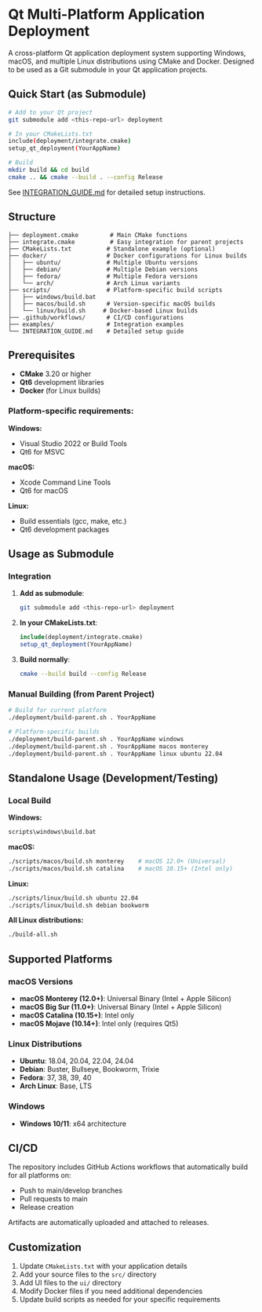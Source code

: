 # Qt Multi-Platform Application Deployment

A cross-platform Qt application deployment system supporting Windows, macOS, and multiple Linux distributions using CMake and Docker. Designed to be used as a Git submodule in your Qt application projects.

## Quick Start (as Submodule)

```bash
# Add to your Qt project
git submodule add <this-repo-url> deployment

# In your CMakeLists.txt
include(deployment/integrate.cmake)
setup_qt_deployment(YourAppName)

# Build
mkdir build && cd build
cmake .. && cmake --build . --config Release
```

See [INTEGRATION_GUIDE.md](INTEGRATION_GUIDE.md) for detailed setup instructions.

## Structure

```
├── deployment.cmake         # Main CMake functions
├── integrate.cmake          # Easy integration for parent projects
├── CMakeLists.txt          # Standalone example (optional)
├── docker/                 # Docker configurations for Linux builds
│   ├── ubuntu/             # Multiple Ubuntu versions
│   ├── debian/             # Multiple Debian versions  
│   ├── fedora/             # Multiple Fedora versions
│   └── arch/               # Arch Linux variants
├── scripts/                # Platform-specific build scripts
│   ├── windows/build.bat
│   ├── macos/build.sh      # Version-specific macOS builds
│   └── linux/build.sh     # Docker-based Linux builds
├── .github/workflows/      # CI/CD configurations
├── examples/               # Integration examples
└── INTEGRATION_GUIDE.md    # Detailed setup guide
```

## Prerequisites

- **CMake** 3.20 or higher
- **Qt6** development libraries
- **Docker** (for Linux builds)

### Platform-specific requirements:

**Windows:**
- Visual Studio 2022 or Build Tools
- Qt6 for MSVC

**macOS:**
- Xcode Command Line Tools
- Qt6 for macOS

**Linux:**
- Build essentials (gcc, make, etc.)
- Qt6 development packages

## Usage as Submodule

### Integration

1. **Add as submodule**:
   ```bash
   git submodule add <this-repo-url> deployment
   ```

2. **In your CMakeLists.txt**:
   ```cmake
   include(deployment/integrate.cmake)
   setup_qt_deployment(YourAppName)
   ```

3. **Build normally**:
   ```bash
   cmake --build build --config Release
   ```

### Manual Building (from Parent Project)

```bash
# Build for current platform
./deployment/build-parent.sh . YourAppName

# Platform-specific builds
./deployment/build-parent.sh . YourAppName windows
./deployment/build-parent.sh . YourAppName macos monterey
./deployment/build-parent.sh . YourAppName linux ubuntu 22.04
```

## Standalone Usage (Development/Testing)

### Local Build

**Windows:**
```cmd
scripts\windows\build.bat
```

**macOS:**
```bash
./scripts/macos/build.sh monterey    # macOS 12.0+ (Universal)
./scripts/macos/build.sh catalina    # macOS 10.15+ (Intel only)
```

**Linux:**
```bash
./scripts/linux/build.sh ubuntu 22.04
./scripts/linux/build.sh debian bookworm
```

**All Linux distributions:**
```bash
./build-all.sh
```

## Supported Platforms

### macOS Versions
- **macOS Monterey (12.0+)**: Universal Binary (Intel + Apple Silicon)
- **macOS Big Sur (11.0+)**: Universal Binary (Intel + Apple Silicon)
- **macOS Catalina (10.15+)**: Intel only
- **macOS Mojave (10.14+)**: Intel only (requires Qt5)

### Linux Distributions
- **Ubuntu**: 18.04, 20.04, 22.04, 24.04
- **Debian**: Buster, Bullseye, Bookworm, Trixie
- **Fedora**: 37, 38, 39, 40
- **Arch Linux**: Base, LTS

### Windows
- **Windows 10/11**: x64 architecture

## CI/CD

The repository includes GitHub Actions workflows that automatically build for all platforms on:
- Push to main/develop branches
- Pull requests to main
- Release creation

Artifacts are automatically uploaded and attached to releases.

## Customization

1. Update `CMakeLists.txt` with your application details
2. Add your source files to the `src/` directory
3. Add UI files to the `ui/` directory
4. Modify Docker files if you need additional dependencies
5. Update build scripts as needed for your specific requirements